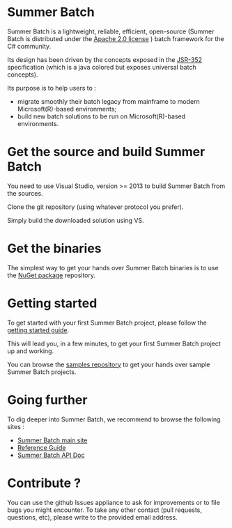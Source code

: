 # Summer Batch

Summer Batch is a lightweight, reliable, efficient, open-source (Summer Batch is distributed under the [Apache 2.0 license](http://www.apache.org/licenses/LICENSE-2.0 "Apache 2 license") ) batch framework for the C# community.

Its design has been driven by the concepts exposed in the [JSR-352](https://www.jcp.org/en/jsr/detail?id=352 "jsr-352 spec") specification (which is a java colored but exposes universal batch concepts).

Its purpose is to help users to :

*   migrate smoothly their batch legacy from mainframe to modern Microsoft(R)-based environments;
*   build new batch solutions to be run on Microsoft(R)-based environments.

# Get the source and build Summer Batch

You need to use Visual Studio, version >= 2013 to build Summer Batch from the sources.

Clone the git repository (using whatever protocol you prefer).

Simply build the downloaded solution using VS. 

# Get the binaries

The simplest way to get your hands over Summer Batch binaries is to use the [NuGet package](https://www.nuget.org/packages/SummerBatch/ "nuget package") repository.

# Getting started

To get started with your first Summer Batch project, please follow the 
[getting started guide](http://www.bluage.com/summerbatch/refguide/gettingstarted.xhtml "Getting Started").
  
This will lead you, in a few minutes, to get your first Summer Batch project up and working.

You can browse the [samples repository](https://github.com/SummerBatch/samples "samples repository") to get your hands over
sample Summer Batch projects.

# Going further
To dig deeper into Summer Batch, we recommend to browse the following sites :

*	[Summer Batch main site](http://www.summerbatch.com "Summer Batch main site")
*	[Reference Guide](http://www.summerbatch.com/refguide/referenceguide.xhtml "Reference Guide")
*	[Summer Batch API Doc](http://www.summerbatch.com/api/index.html "API Doc")

# Contribute ?
You can use the github Issues appliance to ask for improvements or to file bugs you might encounter.
To take any other contact (pull requests, questions, etc), please write to the provided email address. 



